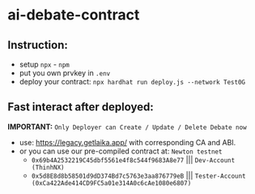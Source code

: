 # ai-debate-contract

## Instruction:
- setup `npx` - `npm`
- put you own prvkey in `.env`
- deploy your contract: `npx hardhat run deploy.js --network Test0G`
## Fast interact after deployed:
**IMPORTANT:** `Only Deployer can Create / Update / Delete Debate now`
- use: https://legacy.getlaika.app/ with corresponding CA and ABI.
- or you can use our pre-compiled contract at:  `Newton testnet`
    - `0x69b4A2532219C45dbf5561e4f8c544f9683A8e77` ||| `Dev-Account (ThinhNX)`
    - `0x5d8E8d8b58501d9dD374Bd7c5763e3aa876779eB` ||| `Tester-Account (0xCa422Ade414CD9FC5a01e314A0c6cAe1080e6807)`
